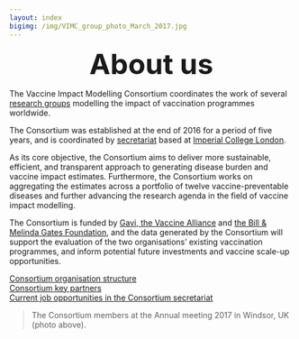 ```yaml
---
layout: index
bigimg: /img/VIMC_group_photo_March_2017.jpg
---
```


<div style="font-size:50px; text-align:center; font-weight:bold">About us</div>

The Vaccine Impact Modelling Consortium coordinates the work of several [research groups](/modellers) modelling the impact of vaccination programmes worldwide.     

The Consortium was established at the end of 2016 for a period of five years, and is coordinated by [secretariat](/secretariat) based at [Imperial College London](http://www.imperial.ac.uk/).   

As its core objective, the Consortium aims to deliver more sustainable, efficient, and transparent approach to generating disease burden and vaccine impact estimates. Furthermore, the Consortium works on aggregating the estimates across a portfolio of twelve vaccine-preventable diseases and further advancing the research agenda in the field of vaccine impact modelling.   

The Consortium is funded by [Gavi, the Vaccine Alliance]( http://www.gavi.org/) and [the Bill & Melinda Gates Foundation]( http://www.gatesfoundation.org/), and the data generated by the Consortium will support the evaluation of the two organisations’ existing vaccination programmes, and inform potential future investments and vaccine scale-up opportunities.    

[Consortium organisation structure](/resources/VIMC_organogram_2020.pdf)     
[Consortium key partners](/partners)   
[Current job opportunities in the Consortium secretariat](https://www.vaccineimpact.org/2021-01-11-RA-RF-position-Imperial/)   



> The Consortium members at the Annual meeting 2017 in Windsor, UK (photo above).
